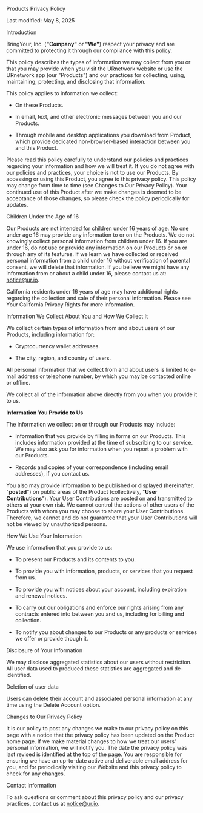 Products Privacy Policy

Last modified: May 8, 2025

Introduction

BringYour, Inc. (**"Company"** or **"We"**) respect your privacy and are committed to protecting it through our compliance with this policy.

This policy describes the types of information we may collect from you or that you may provide when you visit the URnetwork website or use the URnetwork app (our "Products") and our practices for collecting, using, maintaining, protecting, and disclosing that information.

This policy applies to information we collect:

-   On these Products.

-   In email, text, and other electronic messages between you and our Products.

-   Through mobile and desktop applications you download from Product, which provide dedicated non-browser-based interaction between you and this Product.

Please read this policy carefully to understand our policies and practices regarding your information and how we will treat it. If you do not agree with our policies and practices, your choice is not to use our Products. By accessing or using this Product, you agree to this privacy policy. This policy may change from time to time (see Changes to Our Privacy Policy). Your continued use of this Product after we make changes is deemed to be acceptance of those changes, so please check the policy periodically for updates.

Children Under the Age of 16

Our Products are not intended for children under 16 years of age. No one under age 16 may provide any information to or on the Products. We do not knowingly collect personal information from children under 16. If you are under 16, do not use or provide any information on our Products or on or through any of its features. If we learn we have collected or received personal information from a child under 16 without verification of parental consent, we will delete that information. If you believe we might have any information from or about a child under 16, please contact us at: <notice@ur.io>.

California residents under 16 years of age may have additional rights regarding the collection and sale of their personal information. Please see Your California Privacy Rights for more information.

Information We Collect About You and How We Collect It

We collect certain types of information from and about users of our Products, including information for:

-   Cryptocurrency wallet addresses.

-   The city, region, and country of users.

All personal information that we collect from and about users is limited to e-mail address or telephone number, by which you may be contacted online or offline.

We collect all of the information above directly from you when you provide it to us.

**Information You Provide to Us**

The information we collect on or through our Products may include:

-   Information that you provide by filling in forms on our Products. This includes information provided at the time of subscribing to our service. We may also ask you for information when you report a problem with our Products.

-   Records and copies of your correspondence (including email addresses), if you contact us.

You also may provide information to be published or displayed (hereinafter, "**posted**") on public areas of the Product (collectively, "**User Contributions**"). Your User Contributions are posted on and transmitted to others at your own risk. We cannot control the actions of other users of the Products with whom you may choose to share your User Contributions. Therefore, we cannot and do not guarantee that your User Contributions will not be viewed by unauthorized persons.

How We Use Your Information

We use information that you provide to us:

-   To present our Products and its contents to you.

-   To provide you with information, products, or services that you request from us.

-   To provide you with notices about your account, including expiration and renewal notices.

-   To carry out our obligations and enforce our rights arising from any contracts entered into between you and us, including for billing and collection.

-   To notify you about changes to our Products or any products or services we offer or provide though it.

Disclosure of Your Information

We may disclose aggregated statistics about our users without restriction. All user data used to produced these statistics are aggregated and de-identified.

Deletion of user data

Users can delete their account and associated personal information at any time using the Delete Account option.

Changes to Our Privacy Policy

It is our policy to post any changes we make to our privacy policy on this page with a notice that the privacy policy has been updated on the Product home page. If we make material changes to how we treat our users' personal information, we will notify you. The date the privacy policy was last revised is identified at the top of the page. You are responsible for ensuring we have an up-to-date active and deliverable email address for you, and for periodically visiting our Website and this privacy policy to check for any changes.

Contact Information

To ask questions or comment about this privacy policy and our privacy practices, contact us at <notice@ur.io>.
